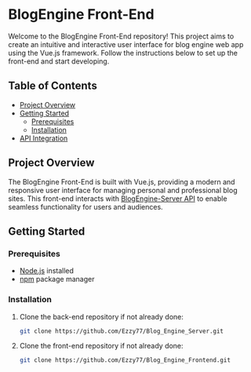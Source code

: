 # BlogEngine Front-End

Welcome to the BlogEngine Front-End repository! This project aims to create an intuitive and interactive user interface for blog engine web app using the Vue.js framework. Follow the instructions below to set up the front-end and start developing.

## Table of Contents

- [Project Overview](#project-overview)
- [Getting Started](#getting-started)
  - [Prerequisites](#prerequisites)
  - [Installation](#installation)
- [API Integration](#api-integration)

## Project Overview

The BlogEngine Front-End is built with Vue.js, providing a modern and responsive user interface for managing personal and professional blog sites. This front-end interacts with [BlogEngine-Server API](https://github.com/Ezzy77/Blog_Engine_Server) to enable seamless functionality for users and audiences.

## Getting Started

### Prerequisites

- [Node.js](https://nodejs.org/) installed
- [npm](https://www.npmjs.com/) package manager

### Installation

1. Clone the back-end repository if not already done:

   ```bash
   git clone https://github.com/Ezzy77/Blog_Engine_Server.git
   
2. Clone the front-end repository if not already done:

   ```bash
   git clone https://github.com/Ezzy77/Blog_Engine_Frontend.git

